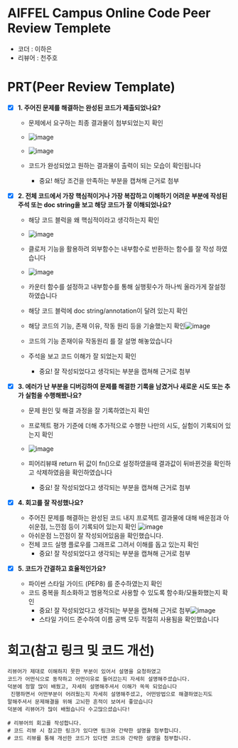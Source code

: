 # AIFFEL Campus Online Code Peer Review Templete
- 코더 : 이하은
- 리뷰어 : 천주호


# PRT(Peer Review Template)
- [x]  **1. 주어진 문제를 해결하는 완성된 코드가 제출되었나요?**
    - 문제에서 요구하는 최종 결과물이 첨부되었는지 확인
    - ![image](https://github.com/user-attachments/assets/bad5eb3a-a390-44f6-8e92-6c92cb1c9eb1)
    - ![image](https://github.com/user-attachments/assets/e2e0c9de-a765-461c-9f6e-fe03df1916a1)

    - 코드가 완성되었고 원하는 결과물이 출력이 되는 모습이 확인됩니다 

        - 중요! 해당 조건을 만족하는 부분을 캡쳐해 근거로 첨부
    
- [x]  **2. 전체 코드에서 가장 핵심적이거나 가장 복잡하고 이해하기 어려운 부분에 작성된 
주석 또는 doc string을 보고 해당 코드가 잘 이해되었나요?**
    - 해당 코드 블럭을 왜 핵심적이라고 생각하는지 확인
    - ![image](https://github.com/user-attachments/assets/b3b649eb-9095-4b00-a552-19f325e50f79)
    - 클로저 기능을 활용하려 외부함수는 내부함수로 반환하는 함수를 잘 작성 하였습니다
    - ![image](https://github.com/user-attachments/assets/c18c6b0d-1f06-482f-accb-3c813eb4a104)
    - 카운터 함수를 설정하고 내부함수를 통해 실행횟수가 하나씩 올라가게 잘설정하였습니다 
    - 해당 코드 블럭에 doc string/annotation이 달려 있는지 확인
    - 해당 코드의 기능, 존재 이유, 작동 원리 등을 기술했는지 확인![image](https://github.com/user-attachments/assets/59a2556a-1b82-42fb-9a92-4fe5dee9d7fb)
    - 코드의 기능 존재이유 작동원리 를 잘 설명 해놓았습니다 

    - 주석을 보고 코드 이해가 잘 되었는지 확인
        - 중요! 잘 작성되었다고 생각되는 부분을 캡쳐해 근거로 첨부
        
- [x]  **3. 에러가 난 부분을 디버깅하여 문제를 해결한 기록을 남겼거나
새로운 시도 또는 추가 실험을 수행해봤나요?**
    - 문제 원인 및 해결 과정을 잘 기록하였는지 확인
    - 프로젝트 평가 기준에 더해 추가적으로 수행한 나만의 시도, 
    실험이 기록되어 있는지 확인
    - ![image](https://github.com/user-attachments/assets/eb075df5-a205-433b-ac86-c1545329a032)
    - 피어리뷰때 return 뒤 값이 fn()으로 설정하였을때 결과값이 뒤바뀐것을 확인하고 삭제하였음을 확인하였습니다 

        - 중요! 잘 작성되었다고 생각되는 부분을 캡쳐해 근거로 첨부
        
- [x]  **4. 회고를 잘 작성했나요?**
    - 주어진 문제를 해결하는 완성된 코드 내지 프로젝트 결과물에 대해
    배운점과 아쉬운점, 느낀점 등이 기록되어 있는지 확인
![image](https://github.com/user-attachments/assets/ee92f648-6a9f-41d5-b666-438ce762f273)
    - 아쉬운점 느낀점이 잘 작성되어있음을 확인했습니다.
    - 전체 코드 실행 플로우를 그래프로 그려서 이해를 돕고 있는지 확인
        - 중요! 잘 작성되었다고 생각되는 부분을 캡쳐해 근거로 첨부
        
- [x]  **5. 코드가 간결하고 효율적인가요?**
    - 파이썬 스타일 가이드 (PEP8) 를 준수하였는지 확인
    - 코드 중복을 최소화하고 범용적으로 사용할 수 있도록 함수화/모듈화했는지 확인
        - 중요! 잘 작성되었다고 생각되는 부분을 캡쳐해 근거로 첨부![image](https://github.com/user-attachments/assets/1e6ed962-6aad-44ea-98fc-9490f211ab70)
        - 스타일 가이드 준수하여 이름 공백 모두 적절히 사용됨을 확인했습니다 



# 회고(참고 링크 및 코드 개선)
```
리뷰어가 제대로 이해하지 못한 부분이 있어서 설명을 요청하였고
코드가 어떤식으로 동작하고 어떤이유로 들어갔는지 자세히 설명해주셨습니다.
덕분에 정말 많이 배웠고, 자세히 설명해주셔서 이해가 쏙쏙 되었습니다
 진행하면서 어떤부분이 어려웠는지 자세히 설명해주셨고, 어떤방법으로 해결하였는지도
말해주셔서 문제해결을 위해 고뇌한 흔적이 보여서 좋았습니다
덕분에 리뷰어가 많이 배웠습니다 수고많으셨습니다!

# 리뷰어의 회고를 작성합니다.
# 코드 리뷰 시 참고한 링크가 있다면 링크와 간략한 설명을 첨부합니다.
# 코드 리뷰를 통해 개선한 코드가 있다면 코드와 간략한 설명을 첨부합니다.
```

